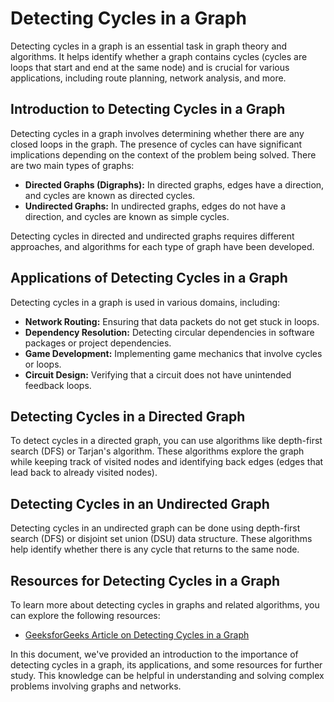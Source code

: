 # Detecting Cycles in a Graph

Detecting cycles in a graph is an essential task in graph theory and algorithms. It helps identify whether a graph contains cycles (cycles are loops that start and end at the same node) and is crucial for various applications, including route planning, network analysis, and more.

## Introduction to Detecting Cycles in a Graph

Detecting cycles in a graph involves determining whether there are any closed loops in the graph. The presence of cycles can have significant implications depending on the context of the problem being solved. There are two main types of graphs:

- **Directed Graphs (Digraphs):** In directed graphs, edges have a direction, and cycles are known as directed cycles.
- **Undirected Graphs:** In undirected graphs, edges do not have a direction, and cycles are known as simple cycles.

Detecting cycles in directed and undirected graphs requires different approaches, and algorithms for each type of graph have been developed.

## Applications of Detecting Cycles in a Graph

Detecting cycles in a graph is used in various domains, including:

- **Network Routing:** Ensuring that data packets do not get stuck in loops.
- **Dependency Resolution:** Detecting circular dependencies in software packages or project dependencies.
- **Game Development:** Implementing game mechanics that involve cycles or loops.
- **Circuit Design:** Verifying that a circuit does not have unintended feedback loops.

## Detecting Cycles in a Directed Graph

To detect cycles in a directed graph, you can use algorithms like depth-first search (DFS) or Tarjan's algorithm. These algorithms explore the graph while keeping track of visited nodes and identifying back edges (edges that lead back to already visited nodes).

## Detecting Cycles in an Undirected Graph

Detecting cycles in an undirected graph can be done using depth-first search (DFS) or disjoint set union (DSU) data structure. These algorithms help identify whether there is any cycle that returns to the same node.

## Resources for Detecting Cycles in a Graph

To learn more about detecting cycles in graphs and related algorithms, you can explore the following resources:

- [GeeksforGeeks Article on Detecting Cycles in a Graph](https://www.geeksforgeeks.org/detect-cycle-direct-graph-using-colors/)


In this document, we've provided an introduction to the importance of detecting cycles in a graph, its applications, and some resources for further study. This knowledge can be helpful in understanding and solving complex problems involving graphs and networks.
